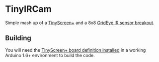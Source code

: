 # TinyIRCam
Simple mash up of a [TinyScreen+](https://tinycircuits.com/collections/all/products/tinyscreenplus) and a 8x8 [GridEye IR sensor breakout](https://www.tindie.com/products/onehorse/grid-eye-8-x-8-ir-array/>).

## Building
You will need the [TinyScreen+ board definition installed](https://tinycircuits.com/blogs/learn/158833543-tinyscreen-setup) in a working Arduino 1.6+ environment to build the code.
